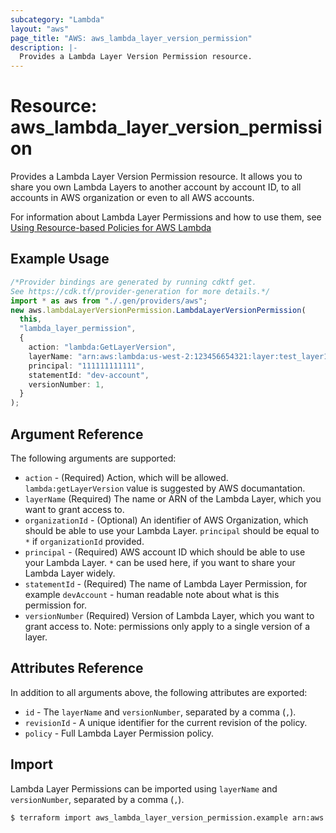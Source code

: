 ```yaml
---
subcategory: "Lambda"
layout: "aws"
page_title: "AWS: aws_lambda_layer_version_permission"
description: |-
  Provides a Lambda Layer Version Permission resource.
---
```


# Resource: aws\_lambda\_layer\_version\_permission

Provides a Lambda Layer Version Permission resource. It allows you to share you own Lambda Layers to another account by account ID, to all accounts in AWS organization or even to all AWS accounts.

For information about Lambda Layer Permissions and how to use them, see [Using Resource-based Policies for AWS Lambda][1]

## Example Usage

```typescript
/*Provider bindings are generated by running cdktf get.
See https://cdk.tf/provider-generation for more details.*/
import * as aws from "./.gen/providers/aws";
new aws.lambdaLayerVersionPermission.LambdaLayerVersionPermission(
  this,
  "lambda_layer_permission",
  {
    action: "lambda:GetLayerVersion",
    layerName: "arn:aws:lambda:us-west-2:123456654321:layer:test_layer1",
    principal: "111111111111",
    statementId: "dev-account",
    versionNumber: 1,
  }
);

```

## Argument Reference

The following arguments are supported:

* `action` - (Required) Action, which will be allowed. `lambda:getLayerVersion` value is suggested by AWS documantation.
* `layerName` (Required) The name or ARN of the Lambda Layer, which you want to grant access to.
* `organizationId` - (Optional) An identifier of AWS Organization, which should be able to use your Lambda Layer. `principal` should be equal to `*` if `organizationId` provided.
* `principal` - (Required) AWS account ID which should be able to use your Lambda Layer. `*` can be used here, if you want to share your Lambda Layer widely.
* `statementId` - (Required) The name of Lambda Layer Permission, for example `devAccount` - human readable note about what is this permission for.
* `versionNumber` (Required) Version of Lambda Layer, which you want to grant access to. Note: permissions only apply to a single version of a layer.

## Attributes Reference

In addition to all arguments above, the following attributes are exported:

* `id` - The `layerName` and `versionNumber`, separated by a comma (`,`).
* `revisionId` - A unique identifier for the current revision of the policy.
* `policy` - Full Lambda Layer Permission policy.

## Import

Lambda Layer Permissions can be imported using `layerName` and `versionNumber`, separated by a comma (`,`).

```sh
$ terraform import aws_lambda_layer_version_permission.example arn:aws:lambda:us-west-2:123456654321:layer:test_layer1,1
```

[1]: https://docs.aws.amazon.com/lambda/latest/dg/access-control-resource-based.html#permissions-resource-xaccountlayer
